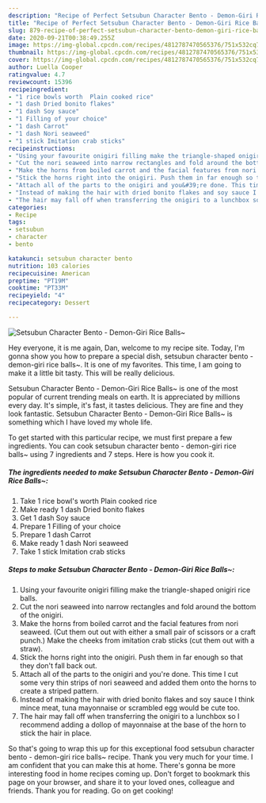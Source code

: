 ```yaml
---
description: "Recipe of Perfect Setsubun Character Bento - Demon-Giri Rice Balls~"
title: "Recipe of Perfect Setsubun Character Bento - Demon-Giri Rice Balls~"
slug: 879-recipe-of-perfect-setsubun-character-bento-demon-giri-rice-balls
date: 2020-09-21T00:38:49.255Z
image: https://img-global.cpcdn.com/recipes/4812787470565376/751x532cq70/setsubun-character-bento-demon-giri-rice-balls-recipe-main-photo.jpg
thumbnail: https://img-global.cpcdn.com/recipes/4812787470565376/751x532cq70/setsubun-character-bento-demon-giri-rice-balls-recipe-main-photo.jpg
cover: https://img-global.cpcdn.com/recipes/4812787470565376/751x532cq70/setsubun-character-bento-demon-giri-rice-balls-recipe-main-photo.jpg
author: Luella Cooper
ratingvalue: 4.7
reviewcount: 15396
recipeingredient:
- "1 rice bowls worth  Plain cooked rice"
- "1 dash Dried bonito flakes"
- "1 dash Soy sauce"
- "1 Filling of your choice"
- "1 dash Carrot"
- "1 dash Nori seaweed"
- "1 stick Imitation crab sticks"
recipeinstructions:
- "Using your favourite onigiri filling make the triangle-shaped onigiri rice balls."
- "Cut the nori seaweed into narrow rectangles and fold around the bottom of the onigiri."
- "Make the horns from boiled carrot and the facial features from nori seaweed. (Cut them out out with either a small pair of scissors or a craft punch.) Make the cheeks from imitation crab sticks (cut them out with a straw)."
- "Stick the horns right into the onigiri. Push them in far enough so that they don&#39;t fall back out."
- "Attach all of the parts to the onigiri and you&#39;re done. This time I cut some very thin strips of nori seaweed and added them onto the horns to create a striped pattern."
- "Instead of making the hair with dried bonito flakes and soy sauce I think mince meat, tuna mayonnaise or scrambled egg would be cute too."
- "The hair may fall off when transferring the onigiri to a lunchbox so I recommend adding a dollop of mayonnaise at the base of the horn to stick the hair in place."
categories:
- Recipe
tags:
- setsubun
- character
- bento

katakunci: setsubun character bento 
nutrition: 103 calories
recipecuisine: American
preptime: "PT19M"
cooktime: "PT33M"
recipeyield: "4"
recipecategory: Dessert

---
```



![Setsubun Character Bento - Demon-Giri Rice Balls~](https://img-global.cpcdn.com/recipes/4812787470565376/751x532cq70/setsubun-character-bento-demon-giri-rice-balls-recipe-main-photo.jpg)

Hey everyone, it is me again, Dan, welcome to my recipe site. Today, I'm gonna show you how to prepare a special dish, setsubun character bento - demon-giri rice balls~. It is one of my favorites. This time, I am going to make it a little bit tasty. This will be really delicious.



Setsubun Character Bento - Demon-Giri Rice Balls~ is one of the most popular of current trending meals on earth. It is appreciated by millions every day. It's simple, it's fast, it tastes delicious. They are fine and they look fantastic. Setsubun Character Bento - Demon-Giri Rice Balls~ is something which I have loved my whole life.


To get started with this particular recipe, we must first prepare a few ingredients. You can cook setsubun character bento - demon-giri rice balls~ using 7 ingredients and 7 steps. Here is how you cook it.

<!--inarticleads1-->

##### The ingredients needed to make Setsubun Character Bento - Demon-Giri Rice Balls~:

1. Take 1 rice bowl&#39;s worth  Plain cooked rice
1. Make ready 1 dash Dried bonito flakes
1. Get 1 dash Soy sauce
1. Prepare 1 Filling of your choice
1. Prepare 1 dash Carrot
1. Make ready 1 dash Nori seaweed
1. Take 1 stick Imitation crab sticks




<!--inarticleads2-->

##### Steps to make Setsubun Character Bento - Demon-Giri Rice Balls~:

1. Using your favourite onigiri filling make the triangle-shaped onigiri rice balls.
1. Cut the nori seaweed into narrow rectangles and fold around the bottom of the onigiri.
1. Make the horns from boiled carrot and the facial features from nori seaweed. (Cut them out out with either a small pair of scissors or a craft punch.) Make the cheeks from imitation crab sticks (cut them out with a straw).
1. Stick the horns right into the onigiri. Push them in far enough so that they don&#39;t fall back out.
1. Attach all of the parts to the onigiri and you&#39;re done. This time I cut some very thin strips of nori seaweed and added them onto the horns to create a striped pattern.
1. Instead of making the hair with dried bonito flakes and soy sauce I think mince meat, tuna mayonnaise or scrambled egg would be cute too.
1. The hair may fall off when transferring the onigiri to a lunchbox so I recommend adding a dollop of mayonnaise at the base of the horn to stick the hair in place.




So that's going to wrap this up for this exceptional food setsubun character bento - demon-giri rice balls~ recipe. Thank you very much for your time. I am confident that you can make this at home. There's gonna be more interesting food in home recipes coming up. Don't forget to bookmark this page on your browser, and share it to your loved ones, colleague and friends. Thank you for reading. Go on get cooking!
